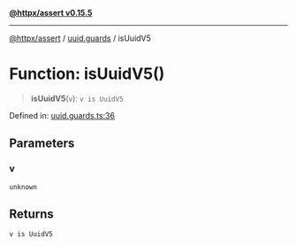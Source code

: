 [**@httpx/assert v0.15.5**](../../README.md)

***

[@httpx/assert](../../README.md) / [uuid.guards](../README.md) / isUuidV5

# Function: isUuidV5()

> **isUuidV5**(`v`): `v is UuidV5`

Defined in: [uuid.guards.ts:36](https://github.com/belgattitude/httpx/blob/7903e9ebf18607df55b9a2972c85cfc54f82587a/packages/assert/src/uuid.guards.ts#L36)

## Parameters

### v

`unknown`

## Returns

`v is UuidV5`
